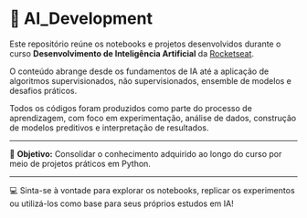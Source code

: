 # 🤖 AI_Development

Este repositório reúne os notebooks e projetos desenvolvidos durante o curso **Desenvolvimento de Inteligência Artificial** da [Rocketseat](https://www.rocketseat.com.br).

O conteúdo abrange desde os fundamentos de IA até a aplicação de algoritmos supervisionados, não supervisionados, ensemble de modelos e desafios práticos.

Todos os códigos foram produzidos como parte do processo de aprendizagem, com foco em experimentação, análise de dados, construção de modelos preditivos e interpretação de resultados.

---

📌 **Objetivo:** Consolidar o conhecimento adquirido ao longo do curso por meio de projetos práticos em Python.

---

💻 Sinta-se à vontade para explorar os notebooks, replicar os experimentos ou utilizá-los como base para seus próprios estudos em IA!
